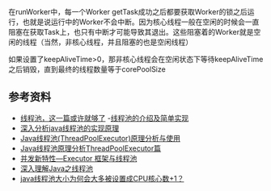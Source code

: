 

在runWorker中，每一个Worker getTask成功之后都要获取Worker的锁之后运行，也就是说运行中的Worker不会中断。因为核心线程一般在空闲的时候会一直阻塞在获取Task上，也只有中断才可能导致其退出。这些阻塞着的Worker就是空闲的线程（当然，非核心线程，并且阻塞的也是空闲线程）



如果设置了keepAliveTime>0，那非核心线程会在空闲状态下等待keepAliveTime之后销毁，直到最终的线程数量等于corePoolSize





## 参考资料

- [线程池，这一篇或许就够了](https://liuzho.github.io/2017/04/17/%E7%BA%BF%E7%A8%8B%E6%B1%A0%EF%BC%8C%E8%BF%99%E4%B8%80%E7%AF%87%E6%88%96%E8%AE%B8%E5%B0%B1%E5%A4%9F%E4%BA%86/)
  -[线程池的介绍及简单实现](https://www.ibm.com/developerworks/cn/java/l-threadPool/)
- [深入分析java线程池的实现原理](https://www.jianshu.com/p/87bff5cc8d8c)
- [Java线程池(ThreadPoolExecutor)原理分析与使用](http://blog.csdn.net/fuyuwei2015/article/details/72758179)
- [Java线程池原理分析ThreadPoolExecutor篇](https://www.jianshu.com/p/9d03bf5ed5cd)
- [并发新特性—Executor 框架与线程池](http://wiki.jikexueyuan.com/project/java-concurrency/executor.html)
- [深入理解Java之线程池](http://www.importnew.com/19011.html)
- [java线程池大小为何会大多被设置成CPU核心数+1？](https://www.zhihu.com/question/38128980)

